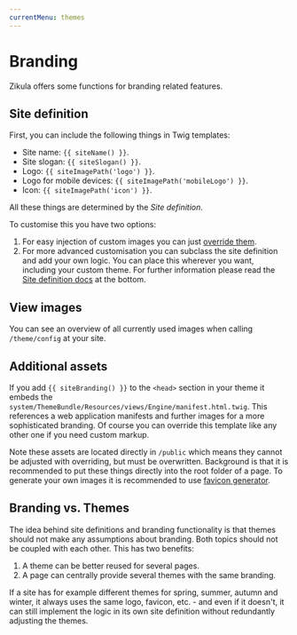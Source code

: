 ```yaml
---
currentMenu: themes
---
```

# Branding

Zikula offers some functions for branding related features.

## Site definition

First, you can include the following things in Twig templates:

- Site name: `{{ siteName() }}`.
- Site slogan: `{{ siteSlogan() }}`.
- Logo: `{{ siteImagePath('logo') }}`.
- Logo for mobile devices: `{{ siteImagePath('mobileLogo') }}`.
- Icon: `{{ siteImagePath('icon') }}`.

All these things are determined by the _Site definition_.

To customise this you have two options:

1. For easy injection of custom images you can just [override them](../Templating/TemplateAndAssetLocations.md).
2. For more advanced customisation you can subclass the site definition and add your own logic. You can place this wherever you want, including your custom theme. For further information please read the [Site definition docs](../../Configuration/Settings/Dev/SiteDefinition.md) at the bottom.

## View images

You can see an overview of all currently used images when calling `/theme/config` at your site.

## Additional assets

If you add `{{ siteBranding() }}` to the `<head>` section in your theme it embeds the `system/ThemeBundle/Resources/views/Engine/manifest.html.twig`. This references a web application manifests and further images for a more sophisticated branding. Of course you can override this template like any other one if you need custom markup.

Note these assets are located directly in `/public` which means they cannot be adjusted with overriding, but must be overwritten. Background is that it is recommended to put these things directly into the root folder of a page. To generate your own images it is recommended to use [favicon generator](https://realfavicongenerator.net/).

## Branding vs. Themes

The idea behind site definitions and branding functionality is that themes should not make any assumptions about branding. Both topics should not be coupled with each other. This has two benefits:

1. A theme can be better reused for several pages.
2. A page can centrally provide several themes with the same branding.

If a site has for example different themes for spring, summer, autumn and winter, it always uses the same logo, favicon, etc. - and even if it doesn't, it can still implement the logic in its own site definition without redundantly adjusting the themes.
